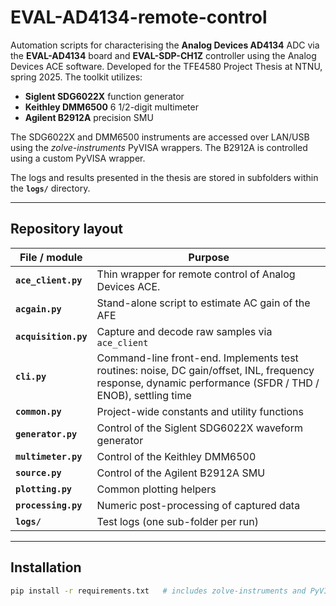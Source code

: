 # EVAL-AD4134-remote-control

Automation scripts for characterising the **Analog Devices AD4134** ADC via the **EVAL-AD4134** board and **EVAL-SDP-CH1Z** controller using the Analog Devices ACE software. Developed for the TFE4580 Project Thesis at NTNU, spring 2025.
The toolkit utilizes:

* **Siglent SDG6022X** function generator  
* **Keithley DMM6500** 6 1/2-digit multimeter  
* **Agilent B2912A** precision SMU  

The SDG6022X and DMM6500 instruments are accessed over LAN/USB using the *zolve-instruments* PyVISA wrappers. The B2912A is controlled using a custom PyVISA wrapper.

The logs and results presented in the thesis are stored in subfolders within the **`logs/`** directory.

---

## Repository layout

| File / module        | Purpose                                                                                                                                                  |
| -------------------- | -------------------------------------------------------------------------------------------------------------------------------------------------------- |
| **`ace_client.py`**  | Thin wrapper for remote control of Analog Devices ACE.                                                                                                   |
| **`acgain.py`**      | Stand-alone script to estimate AC gain of the AFE                                                                                                        |
| **`acquisition.py`** | Capture and decode raw samples via `ace_client`                                                                                                          |
| **`cli.py`**         | Command-line front-end. Implements test routines: noise, DC gain/offset, INL, frequency response, dynamic performance (SFDR / THD / ENOB), settling time |
| **`common.py`**      | Project-wide constants and utility functions                                                                                                             |
| **`generator.py`**   | Control of the Siglent SDG6022X waveform generator                                                                                                       |
| **`multimeter.py`**  | Control of the Keithley DMM6500                                                                                                                          |
| **`source.py`**      | Control of the Agilent B2912A SMU                                                                                                                        |
| **`plotting.py`**    | Common plotting helpers                                                                                                                                  |
| **`processing.py`**  | Numeric post-processing of captured data                                                                                                                 |
| **`logs/`**          | Test logs (one sub-folder per run)                                                                                                                       |

---

## Installation

```bash
pip install -r requirements.txt   # includes zolve-instruments and PyVISA-py
